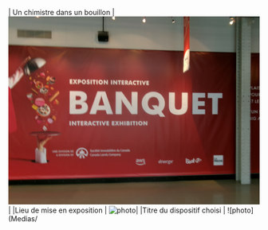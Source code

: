 | Un chimistre dans un bouillon | ![photo](Medias/le_banquet.JPG)|
|Lieu de mise en exposition | ![photo](Medias/entrée_01.png)|
|Titre du dispositif choisi | ![photo](Medias/
